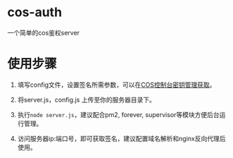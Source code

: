 # cos-auth
一个简单的cos鉴权server
# 使用步骤
1. 填写config文件，设置签名所需参数，可以在[COS控制台密钥管理获取](https://console.qcloud.com/cos4/secret)。

2. 将server.js，config.js 上传至你的服务器目录下。

3. 执行`node server.js`，建议配合pm2, forever, supervisor等模块方便后台运行管理。

4. 访问服务器ip:端口号，即可获取签名，建议配置域名解析和nginx反向代理后使用。
